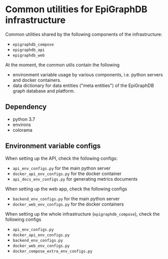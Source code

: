 # Common utilities for EpiGraphDB infrastructure

Common utilities shared by the following components of the infrastructure:

- `epigraphdb_compose`
- `epigraphdb_api`
- `epigraphdb_web`

At the moment, the common utils contain the following

- environment variable usage by various components,
  i.e. python servers and docker containers.
- data dictionary for data entities ("meta entities")
  of the EpiGraphDB graph database and platform.

## Dependency

- python 3.7
- environs
- colorama

## Environment variable configs

When setting up the API, check the following configs:

- `api_env_configs.py` for the main python server
- `docker_api_env_configs.py` for the docker container
- `api_docs_env_configs.py` for generating metrics documents

When setting up the web app, check the following configs

- `backend_env_configs.py` for the main python server
- `docker_web_env_configs.py` for the docker containers

When setting up the whole infrastructure (`epigraphdb_compose`),
check the following configs

- `api_env_configs.py`
- `docker_api_env_configs.py`
- `backend_env_configs.py`
- `docker_web_env_configs.py`
- `docker_compose_extra_env_configs.py`
